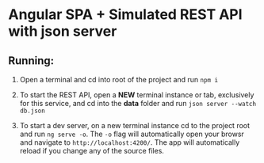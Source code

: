 # Angular SPA + Simulated REST API with json server

## Running:

1. Open a terminal and cd into root of the project and run `npm i`

2. To start the REST API, open a **NEW** terminal instance or tab, exclusively for this service, and cd into the **data** folder and run `json server --watch db.json`

3. To start a dev server, on a new terminal instance cd to the project root and run `ng serve -o`. The `-o` flag will automatically open your browsr and navigate to `http://localhost:4200/`. The app will automatically reload if you change any of the source files.
